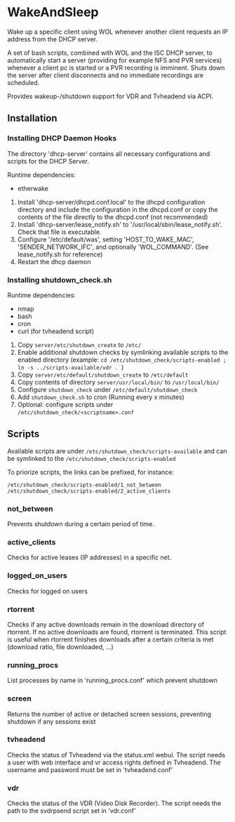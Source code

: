 # WakeAndSleep

Wake up a specific client using WOL whenever another client requests an IP
address from the DHCP server.

A set of bash scripts, combined with WOL and the ISC DHCP server, to
automatically start a server (providing for example NFS and PVR services)
whenever a client pc is started or a PVR recording is imminent. Shuts down the
server after client disconnects and no immediate recordings are scheduled.

Provides wakeup-/shutdown support for VDR and Tvheadend via ACPI.

## Installation

### Installing DHCP Daemon Hooks

The directory 'dhcp-server' contains all necessary configurations and scripts for the DHCP
Server.

Runtime dependencies:
- etherwake

1. Install 'dhcp-server/dhcpd.conf.local' to the dhcpd configuration directory and include 
   the configuration in the dhcpd.conf or copy the contents of the file directly to the
   dhcpd.conf (not recommended)
2. Install 'dhcp-server/lease_notify.sh' to '/usr/local/sbin/lease_notify.sh'. Check that 
   file is executable.
4. Configure '/etc/default/was', setting 'HOST_TO_WAKE_MAC', 'SENDER_NETWORK_IFC',
   and optionally 'WOL_COMMAND'. (See lease_notify.sh for reference)
3. Restart the dhcp daemon


### Installing shutdown_check.sh

Runtime dependencies:
- nmap
- bash
- cron
- curl (for tvheadend script)

1. Copy `server/etc/shutdown_create` to `/etc/`
2. Enable additional shutdown checks by symlinking available scripts to the 
    enabled directory (example: `cd /etc/shutdown_check/scripts-enabled ; ln -s ../scripts-available/vdr . `)
3. Copy `server/etc/default/shutdown_create` to `/etc/default`
4. Copy contents of directory `server/usr/local/bin/` to `/usr/local/bin/`
5. Configure `shutdown_check` under `/etc/default/shutdown_check`
6. Add `shutdown_check.sh` to cron (Running every x minutes)
7. Optional: configure scripts under `/etc/shutdown_check/<scriptname>.conf`

## Scripts

Available scripts are under `/etc/shutdown_check/scripts-available` and
can be symlinked to the `/etc/shutdown_check/scripts-enabled`

To priorize scripts, the links can be prefixed, for instance:
```
/etc/shutdown_check/scripts-enabled/1_not_between
/etc/shutdown_check/scripts-enabled/2_active_clients
```

### not_between

Prevents shutdown during a certain period of time.

### active_clients

Checks for active leases (IP addresses) in a specific net.

### logged_on_users

Checks for logged on users

### rtorrent

Checks if any active downloads remain in the download directory of rtorrent.
If no active downloads are found, rtorrent is terminated.
This script is useful when rtorrent finishes downloads after 
a certain criteria is met (download ratio, file downloaded, ...)

### running_procs

List processes by name in 'running_procs.conf' which prevent shutdown

### screen

Returns the number of active or detached screen sessions, preventing 
shutdown if any sessions exist

### tvheadend

Checks the status of Tvheadend via the status.xml webui.
The script needs a user with web interface and vr access rights defined
in Tvheadend. The username and password must be set in 'tvheadend.conf'

### vdr

Checks the status of the VDR (Video Disk Recorder).
The script needs the path to the svdrpsend script set in 'vdr.conf'
